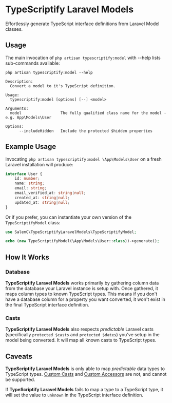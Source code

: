 # TypeScriptify Laravel Models

Effortlessly generate TypeScript interface definitions from Laravel Model classes.

## Usage

The main invocation of `php artisan typescriptify:model` with --help lists sub-commands available:

```
php artisan typescriptify:model --help

Description:
  Convert a model to it's TypeScript definition.

Usage:
  typescriptify:model [options] [--] <model>

Arguments:
  model                 The fully qualified class name for the model - e.g. App\Models\User

Options:
      --includeHidden   Include the protected $hidden properties
```

## Example Usage
Invocating `php artisan typescriptify:model \App\Models\User` on a fresh Laravel installation will produce:

```ts
interface User {
    id: number;
    name: string;
    email: string;
    email_verified_at: string|null;
    created_at: string|null;
    updated_at: string|null;
}
```

Or if you prefer, you can instantiate your own version of the `TypeScriptifyModel` class:

```php
use SalemC\TypeScriptifyLaravelModels\TypeScriptifyModel;

echo (new TypeScriptifyModel(\App\Models\User::class))->generate();
```

## How It Works

### Database

**TypeScriptify Laravel Models** works primarily by gathering column data from the database your Laravel instance is setup with. Once gathered, it maps column types to known TypeScript types. This means if you don't have a database column for a property you want converted, it won't exist in the final TypeScript interface definition.

### Casts

**TypeScriptify Laravel Models** also respects _predictable_ Laravel casts (specifically `protected $casts` and `protected $dates`) you've setup in the model being converted. It will map all known casts to TypeScript types.

## Caveats

**TypeScriptify Laravel Models** is only able to map _predictable_ data types to TypeScript types. [Custom Casts](https://laravel.com/docs/9.x/eloquent-mutators#custom-Casts) and [Custom Accessors](https://laravel.com/docs/9.x/eloquent-mutators#accessors-and-mutators) are not, and cannot be supported.

If **TypeScriptify Laravel Models** fails to map a type to a TypeScript type, it will set the value to `unknown` in the TypeScript interface definition.

